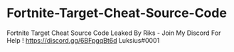 # Fortnite-Target-Cheat-Source-Code
Fortnite Target Cheat Source Code Leaked By Riks - Join My Discord For Help ! https://discord.gg/6BFpgqBt6d
Luksius#0001
